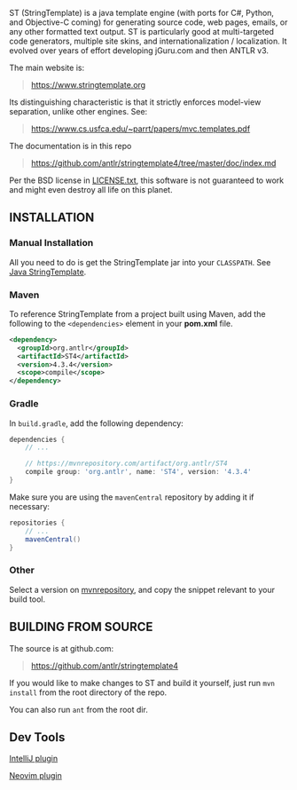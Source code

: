 ST (StringTemplate) is a java template engine (with ports for C#, Python, and Objective-C coming) for generating source code, web pages, emails, or any other formatted text output. ST is particularly good at multi-targeted code generators, multiple site skins, and internationalization / localization.  It evolved over years of effort developing jGuru.com and then ANTLR v3.

The main website is:

> https://www.stringtemplate.org

Its distinguishing characteristic is that it strictly enforces
model-view separation, unlike other engines. See:

> https://www.cs.usfca.edu/~parrt/papers/mvc.templates.pdf

The documentation is in this repo

> https://github.com/antlr/stringtemplate4/tree/master/doc/index.md

Per the BSD license in [LICENSE.txt](LICENSE.txt), this software is not
guaranteed to work and might even destroy all life on this planet.

## INSTALLATION

### Manual Installation

All you need to do is get the StringTemplate jar into your `CLASSPATH`. See [Java StringTemplate](doc/java.md).

### Maven

To reference StringTemplate from a project built using Maven, add the following
to the `<dependencies>` element in your **pom.xml** file.

```xml
<dependency>
  <groupId>org.antlr</groupId>
  <artifactId>ST4</artifactId>
  <version>4.3.4</version>
  <scope>compile</scope>
</dependency>
```

### Gradle

In `build.gradle`, add the following dependency:

```groovy
dependencies {
    // ...

    // https://mvnrepository.com/artifact/org.antlr/ST4
    compile group: 'org.antlr', name: 'ST4', version: '4.3.4'
}
```

Make sure you are using the `mavenCentral` repository by adding it if necessary:

```groovy
repositories {
    // ...
    mavenCentral()
}
```

### Other

Select a version on [mvnrepository](https://mvnrepository.com/artifact/org.antlr/ST4),
and copy the snippet relevant to your build tool.

## BUILDING FROM SOURCE

The source is at github.com:

> https://github.com/antlr/stringtemplate4

If you would like to make changes to ST and build it yourself,
just run `mvn install` from the root directory of the repo.

You can also run `ant` from the root dir.

## Dev Tools

[IntelliJ plugin](https://plugins.jetbrains.com/plugin/8041-stringtemplate-v4)

[Neovim plugin](https://github.com/Tralalero-Tralalal/nvim-stg)

